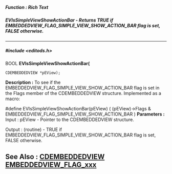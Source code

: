 ##### Function : Rich Text
##### EVIsSimpleViewShowActionBar - Returns TRUE if EMBEDDEDVIEW_FLAG_SIMPLE_VIEW_SHOW_ACTION_BAR flag is set, FALSE otherwise.
---
##### #include <editods.h>
BOOL **EVIsSimpleViewShowActionBar(**

	CDEMBEDDEDVIEW *pEView);
**Description :**
To see if the EMBEDDEDVIEW_FLAG_SIMPLE_VIEW_SHOW_ACTION_BAR flag is set in the 
Flags member of the CDEMBEDDEDVIEW structure.  Implemented as a macro:

#define EVIsSimpleViewShowActionBar(pEView) ( (pEView)->Flags & 
EMBEDDEDVIEW_FLAG_SIMPLE_VIEW_SHOW_ACTION_BAR )
**Parameters :**
Input :
pEView  -  Pointer to the CDEMBEDDEDVIEW structure.

Output :
(routine)  -  TRUE if EMBEDDEDVIEW_FLAG_SIMPLE_VIEW_SHOW_ACTION_BAR flag is set, FALSE otherwise.


**See Also :**
[CDEMBEDDEDVIEW](D:/md_files/CDEMBEDDEDVIEW.md)
[EMBEDDEDVIEW_FLAG_xxx](D:/md_files/EMBEDDEDVIEW_FLAG_xxx.md)
---
